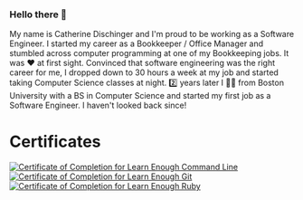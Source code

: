 ### Hello there 👋

My name is Catherine Dischinger and I'm proud to be working as a Software Engineer. I started my career as a Bookkeeper / Office Manager and stumbled across computer programming at one of my Bookkeeping jobs. It was ❤️ at first sight. Convinced that software engineering was the right career for me, I dropped down to 30 hours a week at my job and started taking Computer Science classes at night. 2️⃣ years later I 👩‍🎓 from Boston University with a BS in Computer Science and started my first job as a Software Engineer. I haven't looked back since!

# Certificates
<a href="https://www.learnenough.com/certificates/cmnd"><img src="https://www.learnenough.com/certificates/cmnd/command-line-tutorial.svg" alt="Certificate of Completion for Learn Enough Command Line"></a><a href="https://www.learnenough.com/certificates/cmnd"><img src="https://www.learnenough.com/certificates/cmnd/git-tutorial.svg" alt="Certificate of Completion for Learn Enough Git"></a><a href="https://www.learnenough.com/certificates/cmnd"><img src="https://www.learnenough.com/certificates/cmnd/ruby-tutorial.svg" alt="Certificate of Completion for Learn Enough Ruby"></a>

<!--
**nimoncm1/nimoncm1** is a ✨ _special_ ✨ repository because its `README.md` (this file) appears on your GitHub profile.

Here are some ideas to get you started:

- 🔭 I’m currently working on ...
- 🌱 I’m currently learning ...
- 👯 I’m looking to collaborate on ...
- 🤔 I’m looking for help with ...
- 💬 Ask me about ...
- 📫 How to reach me: ...
- 😄 Pronouns: ...
- ⚡ Fun fact: ...
-->
